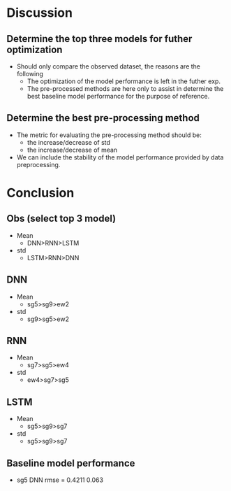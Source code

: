 # Discussion
## Determine the top three models for futher optimization
* Should only compare the observed dataset, the reasons are the following
    * The optimization of the model performance is left in the futher exp. 
    * The pre-processed methods are here only to assist in determine the best baseline model performance for the purpose of reference.
## Determine the best pre-processing method
* The metric for evaluating the pre-processing method should be:
    * the increase/decrease of std
    * the increase/decrease of mean
* We can include the stability of the model performance provided by data preprocessing.

# Conclusion
## Obs (select top 3 model)
* Mean
    * DNN>RNN>LSTM
* std
    * LSTM>RNN>DNN
## DNN
* Mean
    * sg5>sg9>ew2
* std
    * sg9>sg5>ew2
## RNN
* Mean
    * sg7>sg5>ew4
* std
    * ew4>sg7>sg5
## LSTM
* Mean
    * sg5>sg9>sg7
* std
    * sg5>sg9>sg7
## Baseline model performance
* sg5 DNN rmse = 0.4211 0.063